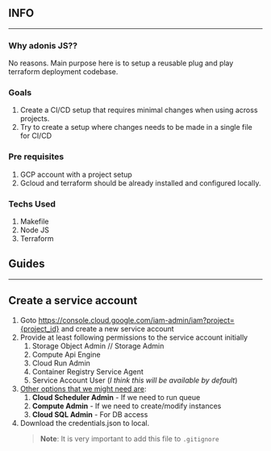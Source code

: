 ## INFO

-----

### Why adonis JS??
No reasons. Main purpose here is to setup a reusable plug and play terraform deployment codebase.

### Goals
1. Create a CI/CD setup that requires minimal changes when using across projects.
2. Try to create a setup where changes needs to be made in a single file for CI/CD

### Pre requisites
1. GCP account with a project setup
2. Gcloud and terraform should be already installed and configured locally.

### Techs Used
1. Makefile
2. Node JS
3. Terraform

## Guides

-----

## Create a service account
  1. Goto https://console.cloud.google.com/iam-admin/iam?project={project_id} and create a new service account
  2. Provide at least following permissions to the service account initially
      1. Storage Object Admin // Storage Admin
      2. Compute Api Engine
      3. Cloud Run Admin
      4. Container Registry Service Agent
      5. Service Account User (*I think this will be available by default*)
  3. [Other options that we might need are](https://cloud.google.com/compute/docs/access/iam):
      1. **Cloud Scheduler Admin** - If we need to run queue
      2. **Compute Admin** - If we need to create/modify instances
      3. **Cloud SQL Admin** - For DB access
  4. Download the credentials.json to local.
     > **Note**: It is very important to add this file to `.gitignore`



 
